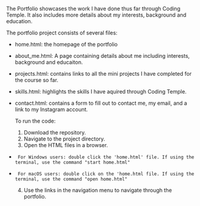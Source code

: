 The Portfolio showcases the work I have done thus far through Coding Temple. It also includes more details about my interests, background and education. 

The portfolio project consists of several files:
- home.html: the homepage of the portfolio
- about_me.html: A page containing details about me including interests, background and educaiton.
- projects.html: contains links to all the mini projects I have completed for the course so far.
- skills.html: highlights the skills I have aquired through Coding Temple.
- contact.html: contains a form to fill out to contact me, my email, and a link to my Instagram account.

  To run the code:
  1. Download the repository.
  2. Navigate to the project directory.
  3. Open the HTML files in a browser.
-      For Windows users: double click the 'home.html' file. If using the terminal, use the command "start home.html"
-      For macOS users: double click on the 'home.html file. If using the terminal, use the command "open home.html"
  4. Use the links in the navigation menu to navigate through the portfolio. 
